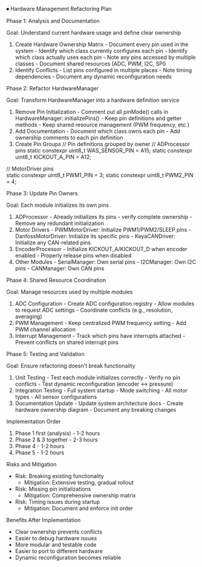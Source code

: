 ⏺ Hardware Management Refactoring Plan

  Phase 1: Analysis and Documentation

  Goal: Understand current hardware usage and define clear ownership

  1. Create Hardware Ownership Matrix
    - Document every pin used in the system
    - Identify which class currently configures each pin
    - Identify which class actually uses each pin
    - Note any pins accessed by multiple classes
    - Document shared resources (ADC, PWM, I2C, SPI)
  2. Identify Conflicts
    - List pins configured in multiple places
    - Note timing dependencies
    - Document any dynamic reconfiguration needs

  Phase 2: Refactor HardwareManager

  Goal: Transform HardwareManager into a hardware definition service

  1. Remove Pin Initialization
    - Comment out all pinMode() calls in HardwareManager::initializePins()
    - Keep pin definitions and getter methods
    - Keep shared resource management (PWM frequency, etc.)
  2. Add Documentation
    - Document which class owns each pin
    - Add ownership comments to each pin definition
  3. Create Pin Groups
  // Pin definitions grouped by owner
  // ADProcessor pins
  static constexpr uint8_t WAS_SENSOR_PIN = A15;
  static constexpr uint8_t KICKOUT_A_PIN = A12;

  // MotorDriver pins  
  static constexpr uint8_t PWM1_PIN = 3;
  static constexpr uint8_t PWM2_PIN = 4;

  Phase 3: Update Pin Owners

  Goal: Each module initializes its own pins

  1. ADProcessor
    - Already initializes its pins - verify complete ownership
    - Remove any redundant initialization
  2. Motor Drivers
    - PWMMotorDriver: Initialize PWM1/PWM2/SLEEP pins
    - DanfossMotorDriver: Initialize its specific pins
    - KeyaCANDriver: Initialize any CAN-related pins
  3. EncoderProcessor
    - Initialize KICKOUT_A/KICKOUT_D when encoder enabled
    - Properly release pins when disabled
  4. Other Modules
    - SerialManager: Own serial pins
    - I2CManager: Own I2C pins
    - CANManager: Own CAN pins

  Phase 4: Shared Resource Coordination

  Goal: Manage resources used by multiple modules

  1. ADC Configuration
    - Create ADC configuration registry
    - Allow modules to request ADC settings
    - Coordinate conflicts (e.g., resolution, averaging)
  2. PWM Management
    - Keep centralized PWM frequency setting
    - Add PWM channel allocation
  3. Interrupt Management
    - Track which pins have interrupts attached
    - Prevent conflicts on shared interrupt pins

  Phase 5: Testing and Validation

  Goal: Ensure refactoring doesn't break functionality

  1. Unit Testing
    - Test each module initializes correctly
    - Verify no pin conflicts
    - Test dynamic reconfiguration (encoder ↔ pressure)
  2. Integration Testing
    - Full system startup
    - Mode switching
    - All motor types
    - All sensor configurations
  3. Documentation Update
    - Update system architecture docs
    - Create hardware ownership diagram
    - Document any breaking changes

  Implementation Order

  1. Phase 1 first (analysis) - 1-2 hours
  2. Phase 2 & 3 together - 2-3 hours
  3. Phase 4 - 1-2 hours
  4. Phase 5 - 1-2 hours

  Risks and Mitigation

  - Risk: Breaking existing functionality
    - Mitigation: Extensive testing, gradual rollout
  - Risk: Missing pin initializations
    - Mitigation: Comprehensive ownership matrix
  - Risk: Timing issues during startup
    - Mitigation: Document and enforce init order

  Benefits After Implementation

  - Clear ownership prevents conflicts
  - Easier to debug hardware issues
  - More modular and testable code
  - Easier to port to different hardware
  - Dynamic reconfiguration becomes reliable